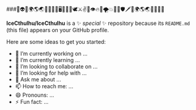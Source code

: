 ###👋👽🤖🌍🌎🌏💫✨🧙‍♂️🖥️🐍🦎🐢🕊️⚔️✌️👀👁️🔥🌊🌪️💥🌿🍃🛡️🗡️👊🌍🌎🌏🚀🚨🚀🔜


**IceCthulhu/IceCthulhu** is a ✨ _special_ ✨ repository because its `README.md` (this file) appears on your GitHub profile.

Here are some ideas to get you started:

- 🔭 I’m currently working on ...
- 🌱 I’m currently learning ...
- 👯 I’m looking to collaborate on ...
- 🤔 I’m looking for help with ...
- 💬 Ask me about ...
- 📫 How to reach me: ...
- 😄 Pronouns: ...
- ⚡ Fun fact: ...

